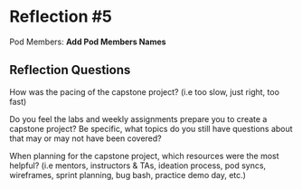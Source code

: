 # Reflection #5

Pod Members: **Add Pod Members Names**

## Reflection Questions

How was the pacing of the capstone project? (i.e too slow, just right, too fast)


Do you feel the labs and weekly assignments prepare you to create a capstone project? Be specific, what topics do you still have questions about that may or may not have been covered?


When planning for the capstone project, which resources were the most helpful? (i.e mentors, instructors & TAs, ideation process, pod syncs, wireframes, sprint planning, bug bash, practice demo day, etc.)

